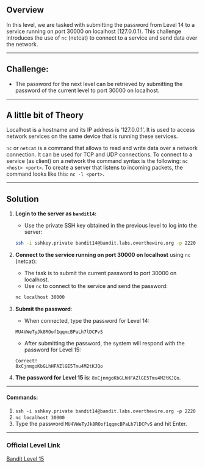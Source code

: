 
## Overview

In this level, we are tasked with submitting the password from Level 14 to a service running on port 30000 on localhost (127.0.0.1). This challenge introduces the use of `nc` (netcat) to connect to a service and send data over the network.

---
## Challenge:

- The password for the next level can be retrieved by submitting the password of the current level to port 30000 on localhost.

---
## A little bit of Theory

Localhost is a hostname and its IP address is ‘127.0.0.1’. It is used to access network services on the same device that is running these services.

`nc` or `netcat` is a command that allows to read and write data over a network connection. It can be used for TCP and UDP connections. To connect to a service (as client) on a network the command syntax is the following: `nc <host> <port>`. To create a server that listens to incoming packets, the command looks like this: `nc -l <port>`.

---

## Solution

1. **Login to the server as `bandit14`:**
    
    - Use the private SSH key obtained in the previous level to log into the server:
    
    ```bash
    ssh -i sshkey.private bandit14@bandit.labs.overthewire.org -p 2220
    ```
    
2. **Connect to the service running on port 30000 on localhost** using `nc` (netcat):
    
    - The task is to submit the current password to port 30000 on localhost.
    - Use `nc` to connect to the service and send the password:
    
    ```bash
    nc localhost 30000
    ```
    
3. **Submit the password**:
    
    - When connected, type the password for Level 14:
    
    ```
    MU4VWeTyJk8ROof1qqmcBPaLh7lDCPvS
    ```
    
    - After submitting the password, the system will respond with the password for Level 15:
    
    ```
    Correct!
    8xCjnmgoKbGLhHFAZlGE5Tmu4M2tKJQo
    ```
    
4. **The password for Level 15 is**: `8xCjnmgoKbGLhHFAZlGE5Tmu4M2tKJQo`.
    

---

#### **Commands:**

1. `ssh -i sshkey.private bandit14@bandit.labs.overthewire.org -p 2220`
2. `nc localhost 30000`
3. Type the password `MU4VWeTyJk8ROof1qqmcBPaLh7lDCPvS` and hit Enter.

---

### Official Level Link

[Bandit Level 15](https://overthewire.org/wargames/bandit/bandit15.html)

